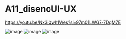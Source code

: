 # A11_disenoUI-UX
https://youtu.be/Nx3iQwh1Wes?si=97m01LWGZ-7DqM7E


![image](https://github.com/HiramJJG/A11-DISENOUI-UX/assets/144726165/476b6de3-3150-4804-9374-9fb1537e86ac)
![image](https://github.com/HiramJJG/A11-DISENOUI-UX/assets/144726165/8dd0c9f5-547a-499c-94f6-e9b77c25f208)
![image](https://github.com/HiramJJG/A11-DISENOUI-UX/assets/144726165/1a84728c-4121-4e28-9405-7dc3980f37f4)

